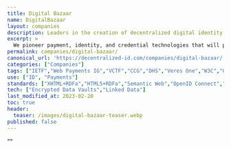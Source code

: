 ```yaml
---
title: Digital Bazaar
name: DigitalBazaar
layout: companies
description: Leaders in the creation of decentralized digital identity for the Web.
excerpt: >
  We pioneer payment, identity, and credential technologies that will power the next generation Web. We have been heavily involved in Web standards for over a decade, participate in cutting edge research and development, and contribute to the open source community. 
permalink: companies/digital-bazaar/
canonical_url: 'https://decentralized-id.com/companies/digital-bazaar/'
categories: ["Companies"]
tags: ["IETF","Web Payments IG","VCTF","CCG","DHS","Veres One","W3C","GS1","SecureKey","TradeLens","Sovrin Steward","Founding Sovrin Steward","USC&B"]
use: ["ID", "Payments"]
standards: ["XHTML+RDFa","HTML5+RDFa","Semantic Web","OpenID Connect","WebID","JSON-LD","RDFa","Verifiable Credentials","DID"]
tech: ["Encrypted Data Vaults","Linked Data"]
last_modified_at: 2023-02-20
toc: true
header:
  teaser: /images/digital-bazaar-teaser.webp
published: false
---
```


""
